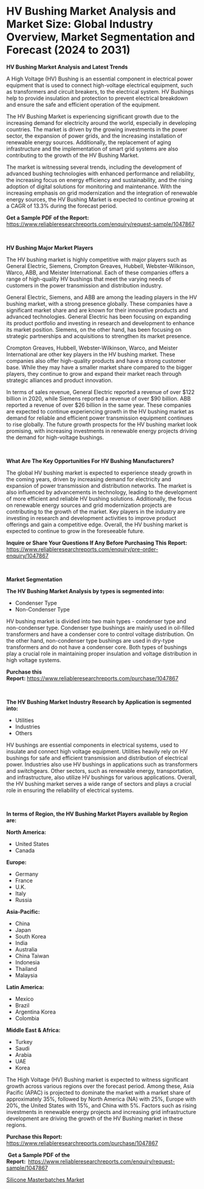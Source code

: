 <p><h1>HV Bushing Market Analysis and Market Size: Global Industry Overview, Market Segmentation and Forecast (2024 to 2031)</h1></p><p><strong>HV Bushing Market Analysis and Latest Trends</strong></p>
<p><p>A High Voltage (HV) Bushing is an essential component in electrical power equipment that is used to connect high-voltage electrical equipment, such as transformers and circuit breakers, to the electrical system. HV Bushings help to provide insulation and protection to prevent electrical breakdown and ensure the safe and efficient operation of the equipment.</p><p>The HV Bushing Market is experiencing significant growth due to the increasing demand for electricity around the world, especially in developing countries. The market is driven by the growing investments in the power sector, the expansion of power grids, and the increasing installation of renewable energy sources. Additionally, the replacement of aging infrastructure and the implementation of smart grid systems are also contributing to the growth of the HV Bushing Market.</p><p>The market is witnessing several trends, including the development of advanced bushing technologies with enhanced performance and reliability, the increasing focus on energy efficiency and sustainability, and the rising adoption of digital solutions for monitoring and maintenance. With the increasing emphasis on grid modernization and the integration of renewable energy sources, the HV Bushing Market is expected to continue growing at a CAGR of 13.3% during the forecast period.</p></p>
<p><strong>Get a Sample PDF of the Report:&nbsp;</strong> <a href="https://www.reliableresearchreports.com/enquiry/request-sample/1047867">https://www.reliableresearchreports.com/enquiry/request-sample/1047867</a></p>
<p>&nbsp;</p>
<p><strong>HV Bushing Major Market Players</strong></p>
<p><p>The HV bushing market is highly competitive with major players such as General Electric, Siemens, Crompton Greaves, Hubbell, Webster-Wilkinson, Warco, ABB, and Meister International. Each of these companies offers a range of high-quality HV bushings that meet the varying needs of customers in the power transmission and distribution industry.</p><p>General Electric, Siemens, and ABB are among the leading players in the HV bushing market, with a strong presence globally. These companies have a significant market share and are known for their innovative products and advanced technologies. General Electric has been focusing on expanding its product portfolio and investing in research and development to enhance its market position. Siemens, on the other hand, has been focusing on strategic partnerships and acquisitions to strengthen its market presence.</p><p>Crompton Greaves, Hubbell, Webster-Wilkinson, Warco, and Meister International are other key players in the HV bushing market. These companies also offer high-quality products and have a strong customer base. While they may have a smaller market share compared to the bigger players, they continue to grow and expand their market reach through strategic alliances and product innovation.</p><p>In terms of sales revenue, General Electric reported a revenue of over $122 billion in 2020, while Siemens reported a revenue of over $90 billion. ABB reported a revenue of over $26 billion in the same year. These companies are expected to continue experiencing growth in the HV bushing market as demand for reliable and efficient power transmission equipment continues to rise globally. The future growth prospects for the HV bushing market look promising, with increasing investments in renewable energy projects driving the demand for high-voltage bushings.</p></p>
<p>&nbsp;</p>
<p><strong>What Are The Key Opportunities For HV Bushing Manufacturers?</strong></p>
<p><p>The global HV bushing market is expected to experience steady growth in the coming years, driven by increasing demand for electricity and expansion of power transmission and distribution networks. The market is also influenced by advancements in technology, leading to the development of more efficient and reliable HV bushing solutions. Additionally, the focus on renewable energy sources and grid modernization projects are contributing to the growth of the market. Key players in the industry are investing in research and development activities to improve product offerings and gain a competitive edge. Overall, the HV bushing market is expected to continue to grow in the foreseeable future.</p></p>
<p><strong>Inquire or Share Your Questions If Any Before Purchasing This Report:</strong> <a href="https://www.reliableresearchreports.com/enquiry/pre-order-enquiry/1047867">https://www.reliableresearchreports.com/enquiry/pre-order-enquiry/1047867</a></p>
<p>&nbsp;</p>
<p><strong>Market Segmentation</strong></p>
<p><strong>The HV Bushing Market Analysis by types is segmented into:</strong></p>
<p><ul><li>Condenser Type</li><li>Non-Condenser Type</li></ul></p>
<p><p>HV bushing market is divided into two main types - condenser type and non-condenser type. Condenser type bushings are mainly used in oil-filled transformers and have a condenser core to control voltage distribution. On the other hand, non-condenser type bushings are used in dry-type transformers and do not have a condenser core. Both types of bushings play a crucial role in maintaining proper insulation and voltage distribution in high voltage systems.</p></p>
<p><strong>Purchase this Report:&nbsp;</strong><a href="https://www.reliableresearchreports.com/purchase/1047867">https://www.reliableresearchreports.com/purchase/1047867</a></p>
<p>&nbsp;</p>
<p><strong>The HV Bushing Market Industry Research by Application is segmented into:</strong></p>
<p><ul><li>Utilities</li><li>Industries</li><li>Others</li></ul></p>
<p><p>HV bushings are essential components in electrical systems, used to insulate and connect high voltage equipment. Utilities heavily rely on HV bushings for safe and efficient transmission and distribution of electrical power. Industries also use HV bushings in applications such as transformers and switchgears. Other sectors, such as renewable energy, transportation, and infrastructure, also utilize HV bushings for various applications. Overall, the HV bushing market serves a wide range of sectors and plays a crucial role in ensuring the reliability of electrical systems.</p></p>
<p>&nbsp;</p>
<p><strong>In terms of Region, the HV Bushing Market Players available by Region are:</strong></p>
<p>
    <p> <strong> North America: </strong>
        <ul>
            <li>United States</li>
            <li>Canada</li>
        </ul>
        </p> 
    <p> <strong> Europe: </strong>
        <ul>
            <li>Germany</li>
            <li>France</li>
            <li>U.K.</li>
            <li>Italy</li>
            <li>Russia</li>
        </ul>
        </p> 
    <p> <strong> Asia-Pacific: </strong>
        <ul>
            <li>China</li>
            <li>Japan</li>
            <li>South Korea</li>
            <li>India</li>
            <li>Australia</li>
            <li>China Taiwan</li>
            <li>Indonesia</li>
            <li>Thailand</li>
            <li>Malaysia</li>
        </ul>
        </p> 
    <p> <strong> Latin America: </strong>
        <ul>
            <li>Mexico</li>
            <li>Brazil</li>
            <li>Argentina Korea</li>
            <li>Colombia</li>
        </ul>
        </p> 
    <p> <strong> Middle East & Africa: </strong>
        <ul>
            <li>Turkey</li>
            <li>Saudi</li>
            <li>Arabia</li>
            <li>UAE</li>
            <li>Korea</li>
        </ul>
    </p>
    </p>
<p><p>The High Voltage (HV) Bushing market is expected to witness significant growth across various regions over the forecast period. Among these, Asia Pacific (APAC) is projected to dominate the market with a market share of approximately 35%, followed by North America (NA) with 25%, Europe with 20%, the United States with 15%, and China with 5%. Factors such as rising investments in renewable energy projects and increasing grid infrastructure development are driving the growth of the HV Bushing market in these regions.</p></p>
<p><strong>Purchase this Report: </strong><a href="https://www.reliableresearchreports.com/purchase/1047867">https://www.reliableresearchreports.com/purchase/1047867</a></p>
<p>&nbsp;<strong>Get a Sample PDF of the Report:&nbsp;&nbsp;</strong><a href="https://www.reliableresearchreports.com/enquiry/request-sample/1047867">https://www.reliableresearchreports.com/enquiry/request-sample/1047867</a></p>
<p><strong></strong></p>
<p><p><a href="https://bubble-tree-ea4.notion.site/Silicone-Masterbatches-Market-Dynamics-2024-2031-Also-about-Its-Market-Trends-Projections-and-Opp-a5e67d2080914235a7cfed0dca5aacab">Silicone Masterbatches Market</a></p></p>